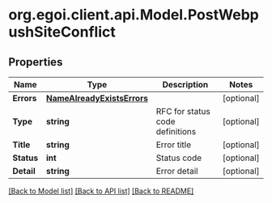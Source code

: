 
# org.egoi.client.api.Model.PostWebpushSiteConflict

## Properties

Name | Type | Description | Notes
------------ | ------------- | ------------- | -------------
**Errors** | [**NameAlreadyExistsErrors**](NameAlreadyExistsErrors.md) |  | [optional] 
**Type** | **string** | RFC for status code definitions | [optional] 
**Title** | **string** | Error title | [optional] 
**Status** | **int** | Status code | [optional] 
**Detail** | **string** | Error detail | [optional] 

[[Back to Model list]](../README.md#documentation-for-models)
[[Back to API list]](../README.md#documentation-for-api-endpoints)
[[Back to README]](../README.md)

